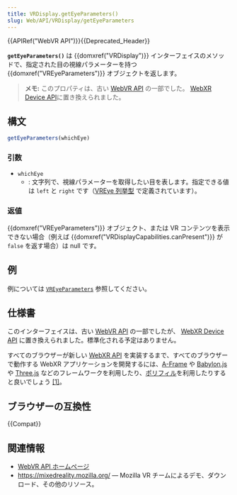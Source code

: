 ```yaml
---
title: VRDisplay.getEyeParameters()
slug: Web/API/VRDisplay/getEyeParameters
---
```


{{APIRef("WebVR API")}}{{Deprecated_Header}}

**`getEyeParameters()`** は {{domxref("VRDisplay")}} インターフェイスのメソッドで、指定された目の視線パラメーターを持つ {{domxref("VREyeParameters")}} オブジェクトを返します。

> **メモ:** このプロパティは、古い [WebVR API](https://immersive-web.github.io/webvr/spec/1.1/) の一部でした。 [WebXR Device API](https://immersive-web.github.io/webxr/)に置き換えられました。

## 構文

```js
getEyeParameters(whichEye)
```

### 引数

- `whichEye`
  - : 文字列で、視線パラメーターを取得したい目を表します。指定できる値は `left` と `right` です（[VREye 列挙型](https://w3c.github.io/webvr/spec/1.1/#interface-vreye) で定義されています）。

### 返値

 {{domxref("VREyeParameters")}} オブジェクト、または VR コンテンツを表示できない場合（例えば {{domxref("VRDisplayCapabilities.canPresent")}} が `false` を返す場合）は null です。

## 例

例については [`VREyeParameters`](/ja/docs/Web/API/VREyeParameters#例) 参照してください。

## 仕様書

このインターフェイスは、古い [WebVR API](https://immersive-web.github.io/webvr/spec/1.1/#interface-vrdisplay) の一部でしたが、 [WebXR Device API](https://immersive-web.github.io/webxr/) に置き換えられました。標準化される予定はありません。

すべてのブラウザーが新しい [WebXR API](/ja/docs/Web/API/WebXR_Device_API/Fundamentals) を実装するまで、すべてのブラウザーで動作する WebXR アプリケーションを開発するには、[A-Frame](https://aframe.io/) や [Babylon.js](https://www.babylonjs.com/) や [Three.js](https://threejs.org/) などのフレームワークを利用したり、[ポリフィル](https://github.com/immersive-web/webxr-polyfill)を利用したりすると良いでしょう [\[1\]](https://developer.oculus.com/documentation/web/port-vr-xr/)。

## ブラウザーの互換性

{{Compat}}

## 関連情報

- [WebVR API ホームページ](/ja/docs/Web/API/WebVR_API)
- <https://mixedreality.mozilla.org/> — Mozilla VR チームによるデモ、ダウンロード、その他のリソース。
